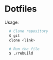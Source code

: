 # Dotfiles

Usage:
```bash
  # Clone repository
  $ git
  clone <link>

  # Run the file
  $ ./rebuild
```
